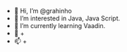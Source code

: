 - 👋 Hi, I’m @grahinho
- 👀 I’m interested in Java, Java Script.
- 🌱 I’m currently learning Vaadin.
- 💞️ +
- 📫 +

<!---
grahinho/grahinho is a ✨ special ✨ repository because its `README.md` (this file) appears on your GitHub profile.
You can click the Preview link to take a look at your changes.
--->
